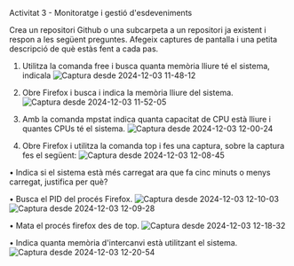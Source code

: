 Activitat 3 - Monitoratge i gestió d'esdeveniments

Crea un repositori Github o una subcarpeta a un repositori ja existent i respon a
les següent preguntes. Afegeix captures de pantalla i una petita descripció de què
estàs fent a cada pas.

1. Utilitza la comanda free i busca quanta memòria lliure té el sistema, indicala
 ![Captura desde 2024-12-03 11-48-12](https://github.com/user-attachments/assets/3431fa60-5cc8-4a63-bd74-2a8e47b7a33d)

2. Obre Firefox i busca i indica la memòria lliure del sistema.
![Captura desde 2024-12-03 11-52-05](https://github.com/user-attachments/assets/9be98e75-e28a-4d3e-8ed9-a2d89332b56d)

3. Amb la comanda mpstat indica quanta capacitat de CPU està lliure i
quantes CPUs té el sistema.
![Captura desde 2024-12-03 12-00-24](https://github.com/user-attachments/assets/bad83f06-db08-458e-8772-6504db144e17)

4. Obre Firefox i utilitza la comanda top i fes una captura, sobre la captura fes
el següent:
![Captura desde 2024-12-03 12-08-45](https://github.com/user-attachments/assets/80156a88-19cc-43e7-b317-d841119934c3)


• Indica si el sistema està més carregat ara que fa cinc minuts o menys
carregat, justifica per què?

• Busca el PID del procés Firefox.
![Captura desde 2024-12-03 12-10-03](https://github.com/user-attachments/assets/3670d63f-d0fb-4100-a02a-8b3cb65a24a6)
![Captura desde 2024-12-03 12-09-28](https://github.com/user-attachments/assets/b462ab8a-5c1a-48e6-93fd-61c345ba0477)

• Mata el procés firefox des de top.
![Captura desde 2024-12-03 12-18-32](https://github.com/user-attachments/assets/0fc702e8-f402-40c0-bb92-a84b3fcb4701)


• Indica quanta memòria d'intercanvi està utilitzant el sistema.
![Captura desde 2024-12-03 12-20-54](https://github.com/user-attachments/assets/c76bf292-cfe4-4d5b-865c-6d5c77880b90)





